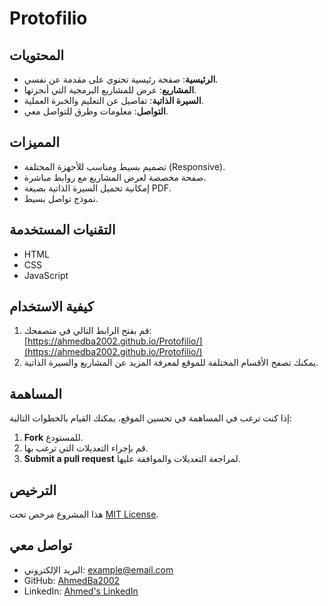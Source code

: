 # Protofilio



## المحتويات

- **الرئيسية**: صفحة رئيسية تحتوي على مقدمة عن نفسي.
- **المشاريع**: عرض للمشاريع البرمجية التي أنجزتها.
- **السيرة الذاتية**: تفاصيل عن التعليم والخبرة العملية.
- **التواصل**: معلومات وطرق للتواصل معي.

## المميزات

- تصميم بسيط ومناسب للأجهزة المختلفة (Responsive).
- صفحة مخصصة لعرض المشاريع مع روابط مباشرة.
- إمكانية تحميل السيرة الذاتية بصيغة PDF.
- نموذج تواصل بسيط.

## التقنيات المستخدمة

- HTML
- CSS
- JavaScript

## كيفية الاستخدام

1. قم بفتح الرابط التالي في متصفحك: [https://ahmedba2002.github.io/Protofilio/](https://ahmedba2002.github.io/Protofilio/)
2. يمكنك تصفح الأقسام المختلفة للموقع لمعرفة المزيد عن المشاريع والسيرة الذاتية.

## المساهمة

إذا كنت ترغب في المساهمة في تحسين الموقع، يمكنك القيام بالخطوات التالية:
1. **Fork** للمستودع.
2. قم بإجراء التعديلات التي ترغب بها.
3. **Submit a pull request** لمراجعة التعديلات والموافقة عليها.

## الترخيص

هذا المشروع مرخص تحت [MIT License](LICENSE).

## تواصل معي

- البريد الإلكتروني: [example@email.com](mailto:alakhdrahmd19@email.com)
- GitHub: [AhmedBa2002](https://github.com/AhmedBa2002)
- LinkedIn: [Ahmed's LinkedIn](https://www.linkedin.com/in/ahmedba2002)

